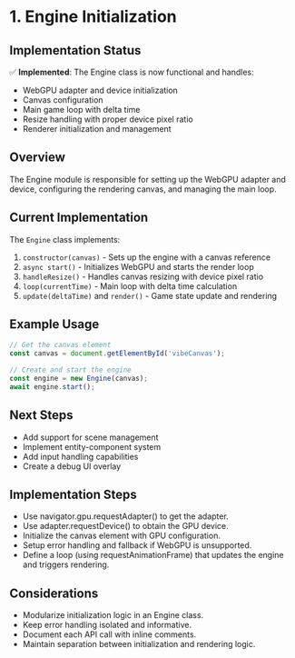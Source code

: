 # 1. Engine Initialization

## Implementation Status

✅ **Implemented**: The Engine class is now functional and handles:
- WebGPU adapter and device initialization
- Canvas configuration
- Main game loop with delta time
- Resize handling with proper device pixel ratio
- Renderer initialization and management

## Overview

The Engine module is responsible for setting up the WebGPU adapter and device, configuring the rendering canvas, and managing the main loop.

## Current Implementation

The `Engine` class implements:

1. `constructor(canvas)` - Sets up the engine with a canvas reference
2. `async start()` - Initializes WebGPU and starts the render loop
3. `handleResize()` - Handles canvas resizing with device pixel ratio
4. `loop(currentTime)` - Main loop with delta time calculation
5. `update(deltaTime)` and `render()` - Game state update and rendering

## Example Usage

```javascript
// Get the canvas element
const canvas = document.getElementById('vibeCanvas');

// Create and start the engine
const engine = new Engine(canvas);
await engine.start();
```

## Next Steps

- Add support for scene management
- Implement entity-component system
- Add input handling capabilities
- Create a debug UI overlay

## Implementation Steps

- Use navigator.gpu.requestAdapter() to get the adapter.
- Use adapter.requestDevice() to obtain the GPU device.
- Initialize the canvas element with GPU configuration.
- Setup error handling and fallback if WebGPU is unsupported.
- Define a loop (using requestAnimationFrame) that updates the engine and triggers rendering.

## Considerations

- Modularize initialization logic in an Engine class.
- Keep error handling isolated and informative.
- Document each API call with inline comments.
- Maintain separation between initialization and rendering logic.
